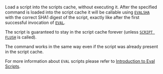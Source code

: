 Load a script into the scripts cache, without executing it.
After the specified command is loaded into the script cache it will be callable
using [`EVALSHA`](evalsha.md) with the correct SHA1 digest of the script, exactly like after
the first successful invocation of [`EVAL`](eval.md).

The script is guaranteed to stay in the script cache forever (unless [`SCRIPT
FLUSH`](script-flush.md) is called).

The command works in the same way even if the script was already present in the
script cache.

For more information about `EVAL` scripts please refer to [Introduction to Eval Scripts](../topics/eval-intro.md).
